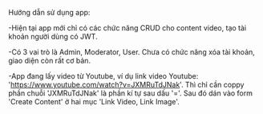 Hướng dẫn sử dụng app:

-Hiện tại app mới chỉ có các chức năng CRUD cho content video, tạo tài khoản người dùng có JWT.

-Có 3 vai trò là Admin, Moderator, User. Chưa có chức năng xóa tài khoản, giao diện còn rất cơ bản.

-App đang lấy video từ Youtube, ví dụ link video Youtube: 
 'https://www.youtube.com/watch?v=JXMRuTdJNak'. Thì chỉ cần coppy phần chuỗi 'JXMRuTdJNak'
 là phần kí tự sau dấu '='. Sau đó dán vào form 'Create Content' ở hai mục 'Link Video, Link Image'.
 
